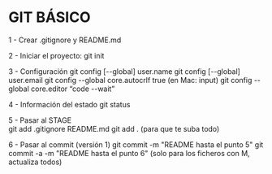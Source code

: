 # GIT BÁSICO

1 - Crear .gitignore y README.md 

2 - Iniciar el proyecto:
git init 

3 - Configuración 
git config [--global] user.name 
git config [--global] user.email
git config --global core.autocrlf true (en Mac: input)
git config --global core.editor “code --wait” 

4 - Información del estado
git status

5 - Pasar al STAGE  
git add .gitignore README.md
git add . (para que te suba todo)

6 - Pasar al commit (versión 1)
git commit -m "README hasta el punto 5"
git commit -a -m "README hasta el punto 6" (solo para los ficheros con M, actualiza todos)

